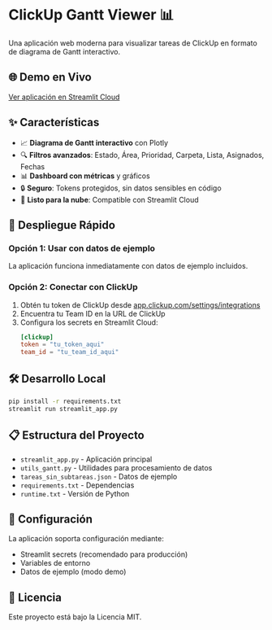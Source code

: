 # ClickUp Gantt Viewer 📊

Una aplicación web moderna para visualizar tareas de ClickUp en formato de diagrama de Gantt interactivo.

## 🌐 Demo en Vivo
[Ver aplicación en Streamlit Cloud](https://tu-app-url.streamlit.app)

## ✨ Características
- 📈 **Diagrama de Gantt interactivo** con Plotly
- 🔍 **Filtros avanzados**: Estado, Área, Prioridad, Carpeta, Lista, Asignados, Fechas
- 📊 **Dashboard con métricas** y gráficos
- 🔒 **Seguro**: Tokens protegidos, sin datos sensibles en código
- 🚀 **Listo para la nube**: Compatible con Streamlit Cloud

## 🚀 Despliegue Rápido

### Opción 1: Usar con datos de ejemplo
La aplicación funciona inmediatamente con datos de ejemplo incluidos.

### Opción 2: Conectar con ClickUp
1. Obtén tu token de ClickUp desde [app.clickup.com/settings/integrations](https://app.clickup.com/settings/integrations)
2. Encuentra tu Team ID en la URL de ClickUp
3. Configura los secrets en Streamlit Cloud:
   ```toml
   [clickup]
   token = "tu_token_aqui"
   team_id = "tu_team_id_aqui"
   ```

## 🛠️ Desarrollo Local

```bash
pip install -r requirements.txt
streamlit run streamlit_app.py
```

## 📋 Estructura del Proyecto
- `streamlit_app.py` - Aplicación principal
- `utils_gantt.py` - Utilidades para procesamiento de datos
- `tareas_sin_subtareas.json` - Datos de ejemplo
- `requirements.txt` - Dependencias
- `runtime.txt` - Versión de Python

## 🔧 Configuración
La aplicación soporta configuración mediante:
- Streamlit secrets (recomendado para producción)
- Variables de entorno
- Datos de ejemplo (modo demo)

## 📝 Licencia
Este proyecto está bajo la Licencia MIT.
